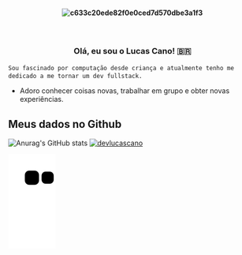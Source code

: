 <h4 align="center">
 
![c633c20ede82f0e0ced7d570dbe3a1f3](https://user-images.githubusercontent.com/70382532/138322189-2db8df52-9dcb-40a0-88a8-c365466bd33d.gif)

<h3 align="center">  <br>

Olá, eu sou o Lucas Cano! 🇧🇷
<br>

</h3>

```
Sou fascinado por computação desde criança e atualmente tenho me dedicado a me tornar um dev fullstack.
```
 
- Adoro conhecer coisas novas, trabalhar em grupo e obter novas experiências.

## Meus dados no Github

<!-- <span style="height ">
![Anurag's GitHub stats](https://github-readme-stats.vercel.app/api?username=devlucascano&show_icons=true&theme=tokyonight)
</span> -->

![Anurag's GitHub stats](https://github-readme-stats.vercel.app/api?username=devlucascano&show_icons=true&theme=tokyonight)
[![devlucascano](https://github-readme-stats.vercel.app/api/top-langs/?username=devlucascano&hide=html&layout=compact=true&theme=tokyonight)](https://github.com/devlucascano/)
<!-- ![Top Langs](https://github-readme-stats.vercel.app/api/top-langs/?username=devlucascano&layout=compact&theme=tokyonight) -->
![Snake animation](https://github.com/rafaballerini/rafaballerini/blob/output/github-contribution-grid-snake.svg)


